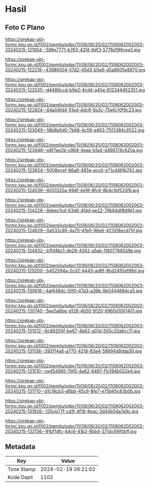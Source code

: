 # Hasil

## Foto C Plano

https://sirekap-obj-formc.kpu.go.id/f002/pemilu/pdpr/11/08/06/20/02/1108062002003-20240215-121904--588e7771-b763-42f4-9df3-5776d196cee5.jpg

https://sirekap-obj-formc.kpu.go.id/f002/pemilu/pdpr/11/08/06/20/02/1108062002003-20240215-122218--43989304-57d2-45d3-b5e6-d5a8605e8870.jpg

https://sirekap-obj-formc.kpu.go.id/f002/pemilu/pdpr/11/08/06/20/02/1108062002003-20240215-122535--d4489ccd-b9e2-4cd4-a40e-612344452351.jpg

https://sirekap-obj-formc.kpu.go.id/f002/pemilu/pdpr/11/08/06/20/02/1108062002003-20240215-122824--64a04fd4-51ed-4dc6-9a3c-75e6c10f9c23.jpg

https://sirekap-obj-formc.kpu.go.id/f002/pemilu/pdpr/11/08/06/20/02/1108062002003-20240215-123049--18b8b6d0-7b68-4c59-a463-75f3384c9522.jpg

https://sirekap-obj-formc.kpu.go.id/f002/pemilu/pdpr/11/08/06/20/02/1108062002003-20240215-123448--e8f7ae2b-c964-4eae-b1a4-4498174c620a.jpg

https://sirekap-obj-formc.kpu.go.id/f002/pemilu/pdpr/11/08/06/20/02/1108062002003-20240215-123834--5008ecef-86a9-465e-accb-e71cd46fb742.jpg

https://sirekap-obj-formc.kpu.go.id/f002/pemilu/pdpr/11/08/06/20/02/1108062002003-20240215-124039--6051325a-69df-4e18-8fc6-8b4c1bf533f6.jpg

https://sirekap-obj-formc.kpu.go.id/f002/pemilu/pdpr/11/08/06/20/02/1108062002003-20240215-124228--8deec1cd-63d6-4fdd-ae22-79b64df8d9d1.jpg

https://sirekap-obj-formc.kpu.go.id/f002/pemilu/pdpr/11/08/06/20/02/1108062002003-20240215-124629--0a533c85-4a70-41b0-96e6-427d18ecd75f.jpg

https://sirekap-obj-formc.kpu.go.id/f002/pemilu/pdpr/11/08/06/20/02/1108062002003-20240215-124832--b1fd4bc1-de28-4062-a5ab-f16077682a9b.jpg

https://sirekap-obj-formc.kpu.go.id/f002/pemilu/pdpr/11/08/06/20/02/1108062002003-20240215-125200--b452594a-2cd2-4443-ad6f-8bd2455ef86d.jpg

https://sirekap-obj-formc.kpu.go.id/f002/pemilu/pdpr/11/08/06/20/02/1108062002003-20240215-130616--4af448dc-f0f0-47a3-a36b-9b044488dca5.jpg

https://sirekap-obj-formc.kpu.go.id/f002/pemilu/pdpr/11/08/06/20/02/1108062002003-20240215-130740--5ee5a6be-d128-4b50-9120-6960d1001401.jpg

https://sirekap-obj-formc.kpu.go.id/f002/pemilu/pdpr/11/08/06/20/02/1108062002003-20240215-131012--8c89200f-be67-4b62-a01d-505c20a6cc11.jpg

https://sirekap-obj-formc.kpu.go.id/f002/pemilu/pdpr/11/08/06/20/02/1108062002003-20240215-131138--392f14a6-a770-4218-83a4-58994d9dda30.jpg

https://sirekap-obj-formc.kpu.go.id/f002/pemilu/pdpr/11/08/06/20/02/1108062002003-20240215-131510--ce454865-7bf5-4a62-8497-f1cf84b022e4.jpg

https://sirekap-obj-formc.kpu.go.id/f002/pemilu/pdpr/11/08/06/20/02/1108062002003-20240215-131710--d1c18cb3-d6bb-45c9-8fe7-e75b65c83b0b.jpg

https://sirekap-obj-formc.kpu.go.id/f002/pemilu/pdpr/11/08/06/20/02/1108062002003-20240215-131926--135cb77f-cd1f-4f18-8eac-3d44b54a7e9c.jpg

https://sirekap-obj-formc.kpu.go.id/f002/pemilu/pdpr/11/08/06/20/02/1108062002003-20240215-132136--91bf1dfc-44c6-41b2-8bb4-3714c68f0bff.jpg


## Metadata

| Key        | Value               |
| ---------- | ------------------- |
| Time Stamp | 2024-02-19 06:21:02 |
| Kode Dapil | 1102                |



